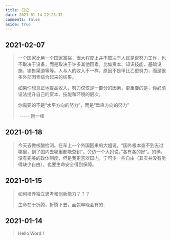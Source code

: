```yaml
---
title: 日记
date: 2021-01-14 22:23:32
comments: false
aside: true
---
```


## 2021-02-07

> 一个国家比另一个国家富裕，很大程度上并不取决于人民是否努力工作，也不取决于设备，而是取决于许多其他因素，比如资本、知识技能、基础设施、销售渠道等等。人与人的收入不一样，原因不是甲比乙更努力，而是很多外部因素综合起来的结果。
>
> 如果你想真正地提高收入，努力仅仅是一部分的因素，更重要的是，你必须设法提升自己的资本、技能和环境的层次。
>
> 你需要的不是“水平方向的努力”，而是“垂直方向的努力”
>
> ​																			----- 阮一峰

## 2021-01-18

> 今天去做核酸检测。在车上一个外国回来的大姐说，“国外根本查不到去过哪里，到了国内去哪里都能查到“。旁边一个大妈说，”各有各的好“。的确，没有完美的政体制度，但是我更喜欢国内，宁可少一些自由（其实并没有觉得缺少自由），也要生命安全得到保障。

## 2021-01-15

> 如何培养独立思考和创新能力？？？
>
> 生命在于折腾，折腾下去，面包早晚会有的．

## 2021-01-14

> Hello Word !

